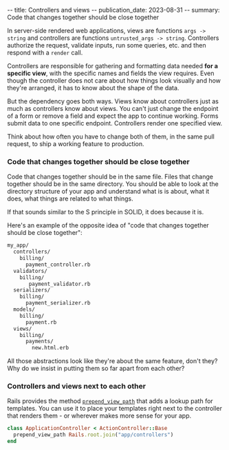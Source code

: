 -- title: Controllers and views
-- publication_date: 2023-08-31
-- summary: Code that changes together should be close together

In server-side rendered web applications, views are functions `args -> string` and controllers are functions `untrusted_args -> string`. Controllers authorize the request, validate inputs, run some queries, etc. and then respond with a `render` call.

Controllers are responsible for gathering and formatting data needed **for a specific view**, with the specific names and fields the view requires. Even though the controller does not care about how things look visually and how they're arranged, it has to know about the shape of the data.

But the dependency goes both ways. Views know about controllers just as much as controllers know about views.
You can't just change the endpoint of a form or remove a field and expect the app to continue working.
Forms submit data to one specific endpoint.
Controllers render one specified view.

Think about how often you have to change both of them, in the same pull request, to ship a working feature to production.

### Code that changes together should be close together

Code that changes together should be in the same file. Files that change together should be in the same directory. You should be able to look at the directory structure of your app and understand what is is about, what it does, what things are related to what things.

If that sounds similar to the S principle in SOLID, it does because it is.

Here's an example of the opposite idea of "code that changes together should be close together":

```bash
my_app/
  controllers/
    billing/
      payment_controller.rb
  validators/
    billing/
       payment_validator.rb
  serializers/
    billing/
      payment_serializer.rb
  models/
    billing/
      payment.rb
  views/
    billing/
      payments/
        new.html.erb
```

All those abstractions look like they're about the same feature, don't they? Why do we insist in putting them so far apart from each other?

### Controllers and views next to each other

Rails provides the method [`prepend_view_path`](https://api.rubyonrails.org/v7.0/classes/ActionView/ViewPaths/ClassMethods.html#method-i-prepend_view_path) that adds a lookup path for templates. You can use it to place your templates right next to the controller that renders them - or wherever makes more sense for your app.

```ruby
class ApplicationController < ActionController::Base
  prepend_view_path Rails.root.join("app/controllers")
end
```
